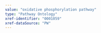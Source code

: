 ```yaml
---
value: "oxidative phosphorylation pathway"
type: "Pathway Ontology"
xref-identifier: "0001059"
xref-dataSource: "PW"
---
```

